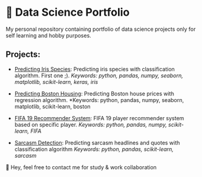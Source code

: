 # :orange_book: Data Science Portfolio
My personal repository containing portfolio of data science projects only for self learning and hobby purposes.

##  Projects:

- [Predicting Iris Species](https://github.com/renanfe/data-science-portfolio/blob/master/ds-iris/ds-iris.ipynb): Predicting iris species with classification algorithm. First one ;).
*Keywords: python, pandas, numpy, seaborn, matplotlib, scikit-learn, keras, iris* 

- [Predicting Boston Housing](https://github.com/renanfe/data-science-portfolio/blob/master/ds-boston-housing/boston-housing.ipynb): Predicting Boston house prices with regression algorithm.
*Keywords: python, pandas, numpy, seaborn, matplotlib, scikit-learn, boston 

- [FIFA 19 Recommender System](https://github.com/renanfe/data-science-portfolio/blob/master/ds-fifa-19/fifa-19.ipynb): FIFA 19 player recommender system based on specific player.
*Keywords: python, pandas, numpy, scikit-learn, FIFA* 

- [Sarcasm Detection](https://github.com/renanfe/data-science-portfolio/blob/master/ds-sarcasm/sarcasm.ipynb): Predicting sarcasm headlines and quotes with classification algorithm
*Keywords: python, pandas, scikit-learn, sarcasm* 

:speech_balloon: Hey, feel free to contact me for study & work collaboration

